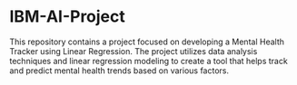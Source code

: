 # IBM-AI-Project
This repository contains a project focused on developing a Mental Health Tracker using Linear Regression. The project utilizes data analysis techniques and linear regression modeling to create a tool that helps track and predict mental health trends based on various factors.
